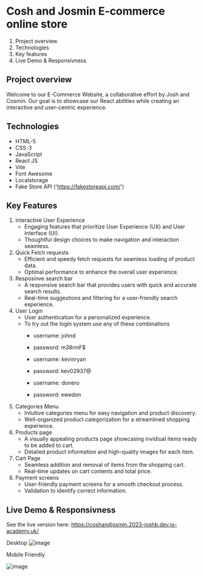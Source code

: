 # Cosh and Josmin E-commerce online store
1. Project overview
2. Technologies
3. Key features
4. Live Demo & Responsivness

## Project overview
Welcome to our E-Commerce Website, a collaborative effort by Josh and Cosmin. Our goal is to showcase our React abilities while creating an interactive and user-centric experience.

## Technologies
- HTML-5
- CSS-3
- JavaScript
- React JS
- Vite
- Font Awesome
- Localstorage
- Fake Store API ('https://fakestoreapi.com/')

## Key Features 
1. Interactive User Experience
   - Engaging features that prioritize User Experience (UX) and User Interface (UI).
   - Thoughtful design choices to make navigation and interaction seamless.
2. Quick Fetch requests
   - Efficient and speedy fetch requests for seamless loading of product data.
   - Optimal performance to enhance the overall user experience.
3. Resposinve search bar
   - A responsive search bar that provides users with quick and accurate search results.
   - Real-time suggestions and filtering for a user-friendly search experience.
4. User Login
   - User authentication for a personalized experience.
   - To try out the login system use any of these combinations
       - username: johnd
       - password: m38rmF$
         
       - username: kevinryan
       - password: kev02937@
         
       - username: donero
       - password: ewedon
5. Categories Menu
   - Intuitive categories menu for easy navigation and product discovery.
   - Well-organized product categorization for a streamlined shopping experience.
6. Products page
   - A visually appealing products page showcasing invidiual items ready to be added to cart.
   - Detailed product information and high-quality images for each item.
7. Cart Page
   - Seamless addition and removal of items from the shopping cart.
   - Real-time updates on cart contents and total price.
10. Payment screens
    - User-friendly payment screens for a smooth checkout process.
    - Validation to identify correct information.
   
## Live Demo & Responsivness  
See the live version here:
https://coshandjosmin.2023-joshb.dev.io-academy.uk/

Desktop
![image](https://github.com/Joshsilas/CoshAndJosminShop/assets/137796554/8f43b740-4d40-4a30-8243-7ba08e88fc8e)

Mobile Friendly

![image](https://github.com/Joshsilas/CoshAndJosminShop/assets/137796554/daee8bcf-1fc9-4e3c-bf5e-6d52824b1bde)


    





